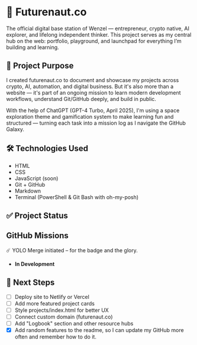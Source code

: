 # 🚀 Futurenaut.co

The official digital base station of Wenzel — entrepreneur, crypto native, AI explorer, and lifelong independent thinker. This project serves as my central hub on the web: portfolio, playground, and launchpad for everything I’m building and learning.

## 🌌 Project Purpose

I created futurenaut.co to document and showcase my projects across crypto, AI, automation, and digital business. But it's also more than a website — it's part of an ongoing mission to learn modern development workflows, understand Git/GitHub deeply, and build in public.

With the help of ChatGPT (GPT-4 Turbo, April 2025), I'm using a space exploration theme and gamification system to make learning fun and structured — turning each task into a mission log as I navigate the GitHub Galaxy.

## 🛠️ Technologies Used

- HTML
- CSS
- JavaScript (soon)
- Git + GitHub
- Markdown
- Terminal (PowerShell & Git Bash with oh-my-posh)

## ✅ Project Status

## GitHub Missions
☄️ YOLO Merge initiated – for the badge and the glory.

- **In Development**

## 📍 Next Steps

- [ ] Deploy site to Netlify or Vercel
- [ ] Add more featured project cards
- [ ] Style projects/index.html for better UX
- [ ] Connect custom domain (futurenaut.co)
- [ ] Add "Logbook" section and other resource hubs
- [X] Add random features to the readme, so I can update my GitHub more often and remember how to do it.